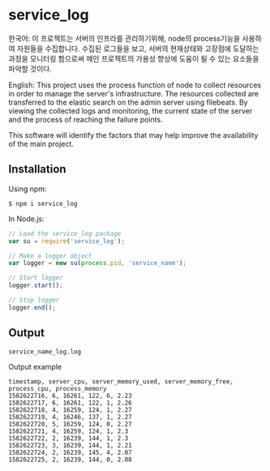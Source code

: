 # service_log

한국어: 이 프로젝트는 서버의 인프라를 관리하기위해, node의 process기능을 사용하여 자원들을 수집합니다.
수집된 로그들을 보고, 서버의 현재상태와 고장점에 도달하는 과정을 모니터링 함으로써 메인 프로젝트의 가용성 향상에 도움이 될 수 있는 요소들을 파악할 것이다.

English: This project uses the process function of node to collect resources in order to manage the server's infrastructure.
The resources collected are transferred to the elastic search on the admin server using filebeats.
By viewing the collected logs and monitoring, the current state of the server and the process of reaching the failure points.

This software will identify the factors that may help improve the availability of the main project.

## Installation

Using npm:
```shell
$ npm i service_log
```
In Node.js:
```js
// Load the service_log package
var su = require('service_log');

// Make a logger object
var logger = new su(process.pid, 'service_name');

// Start logger
logger.start();

// Stop logger
logger.end();
```

## Output
```shell
service_name_log.log
```

Output example
```text
timestamp, server_cpu, server_memory_used, server_memory_free, process_cpu, process_memory
1582622716, 6, 16261, 122, 6, 2.23
1582622717, 6, 16261, 122, 1, 2.26
1582622718, 4, 16259, 124, 1, 2.27
1582622719, 4, 16246, 137, 1, 2.27
1582622720, 5, 16259, 124, 0, 2.27
1582622721, 4, 16259, 124, 1, 2.3
1582622722, 2, 16239, 144, 1, 2.3
1582622723, 3, 16239, 144, 1, 2.21
1582622724, 2, 16239, 145, 4, 2.07
1582622725, 2, 16239, 144, 0, 2.08
```

